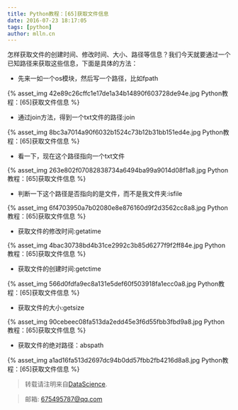 ```yaml
---
title: Python教程：[65]获取文件信息
date: 2016-07-23 18:17:05
tags: [python]
author: mlln.cn
---
```

怎样获取文件的创建时间、修改时间、大小、路径等信息？我们今天就要通过一个已知路径来获取这些信息，下面是具体的方法：

- 先来一如一个os模块，然后写一个路径，比如fpath

{% asset_img 42e89c26cffc1e17de1a34b14890f603728de94e.jpg Python教程：[65]获取文件信息 %}

- 通过join方法，得到一个txt文件的路径:join

{% asset_img 8bc3a7014a90f6032b1524c73b12b31bb151ed4e.jpg Python教程：[65]获取文件信息 %}

- 看一下，现在这个路径指向一个txt文件

{% asset_img 263e802f07082838734a6494ba99a9014d08f1a8.jpg Python教程：[65]获取文件信息 %}

- 判断一下这个路径是否指向的是文件，而不是我文件夹:isfile

{% asset_img 6f4703950a7b02080e8e876160d9f2d3562cc8a8.jpg Python教程：[65]获取文件信息 %}

- 获取文件的修改时间:getatime

{% asset_img 4bac30738bd4b31ce2992c3b85d6277f9f2ff84e.jpg Python教程：[65]获取文件信息 %}

- 获取文件的创建时间:getctime

{% asset_img 566d0fdfa9ec8a131e5def60f503918fa1ecc0a8.jpg Python教程：[65]获取文件信息 %}

- 获取文件的大小:getsize

{% asset_img 90cebeec08fa513da2edd45e3f6d55fbb3fbd9a8.jpg Python教程：[65]获取文件信息 %}

- 获取文件的绝对路径：abspath

{% asset_img a1ad16fa513d2697dc94b0dd57fbb2fb4216d8a8.jpg Python教程：[65]获取文件信息 %}

> 转载请注明来自[DataScience](http://mlln.cn).

> 邮箱: 675495787@qq.com 
